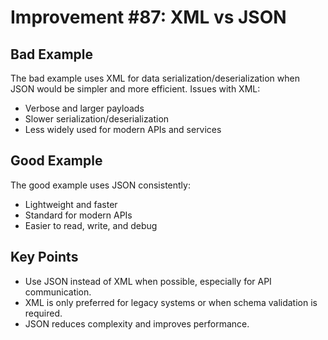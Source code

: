 # Improvement #87: XML vs JSON

## Bad Example
The bad example uses XML for data serialization/deserialization when JSON would be simpler and more efficient. Issues with XML:
- Verbose and larger payloads
- Slower serialization/deserialization
- Less widely used for modern APIs and services

## Good Example
The good example uses JSON consistently:
- Lightweight and faster
- Standard for modern APIs
- Easier to read, write, and debug

## Key Points
- Use JSON instead of XML when possible, especially for API communication.
- XML is only preferred for legacy systems or when schema validation is required.
- JSON reduces complexity and improves performance.
